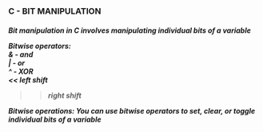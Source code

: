 ### C - BIT MANIPULATION

<h5>
Bit manipulation in C involves manipulating individual bits of a variable<br>

Bitwise operators: <br>
& - and <br>
| - or <br>
^ - XOR <br>
<< left shift<br>
>> right shift <br>

Bitwise operations: You can use bitwise operators to set, clear, or toggle individual bits of a variable<br>
</h5>
